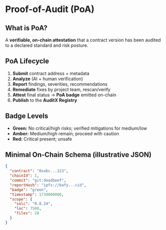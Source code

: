 # Proof-of-Audit (PoA)

## What is PoA?
A **verifiable, on-chain attestation** that a contract version has been audited to a declared standard and risk posture.

## PoA Lifecycle
1) **Submit** contract address + metadata
2) **Analyze** (AI + human verification)
3) **Report** findings, severities, recommendations
4) **Remediate** fixes by project team, rescan/verify
5) **Attest** final status → **PoA badge** emitted on-chain
6) **Publish** to the **AuditX Registry**

## Badge Levels
- **Green:** No critical/high risks; verified mitigations for medium/low
- **Amber:** Medium/high remain; proceed with caution
- **Red:** Critical present; unsafe

## Minimal On-Chain Schema (illustrative JSON)
```json
{
  "contract": "0xabc...123",
  "chainId": 1,
  "commit": "git:deadbeef",
  "reportHash": "ipfs://bafy...cid",
  "badge": "green",
  "timestamp": 1730000000,
  "scope": {
    "solc": "0.8.24",
    "loc": 7500,
    "files": 28
  }
}

